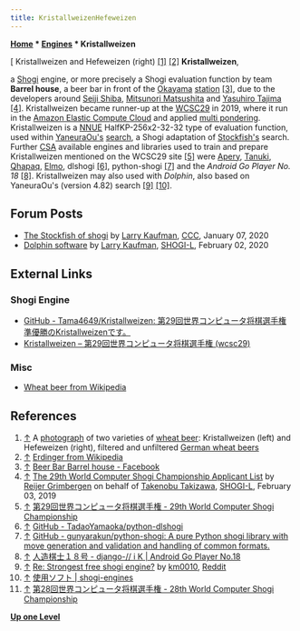```yaml
---
title: KristallweizenHefeweizen
---
```

**[Home](Home "Home") \* [Engines](Engines "Engines") \* Kristallweizen**



[ Kristallweizen and Hefeweizen (right) <a id="cite-note-1" href="#cite-ref-1">[1]</a> <a id="cite-note-2" href="#cite-ref-2">[2]</a>
**Kristallweizen**,  

a [Shogi](Shogi "Shogi") engine, or more precisely a Shogi evaluation function by team **Barrel house**, a beer bar in front of the [Okayama](https://en.wikipedia.org/wiki/Okayama) [station](https://en.wikipedia.org/wiki/Okayama_Station) <a id="cite-note-3" href="#cite-ref-3">[3]</a>, 
due to the developers around [Seiji Shiba](index.php?title=Seiji_Shiba&action=edit&redlink=1 "Seiji Shiba (page does not exist)"), [Mitsunori Matsushita](index.php?title=Mitsunori_Matsushita&action=edit&redlink=1 "Mitsunori Matsushita (page does not exist)") and [Yasuhiro Tajima](Yasuhiro_Tajima "Yasuhiro Tajima") <a id="cite-note-4" href="#cite-ref-4">[4]</a>.
Kristallweizen became runner-up at the [WCSC29](index.php?title=WCSC29&action=edit&redlink=1 "WCSC29 (page does not exist)") in 2019, where it run in the [Amazon Elastic Compute Cloud](https://en.wikipedia.org/wiki/Amazon_Elastic_Compute_Cloud) and applied [multi pondering](Pondering "Pondering"). 
Kristallweizen is a [NNUE](NNUE "NNUE") HalfKP-256x2-32-32 type of evaluation function, used within [YaneuraOu's](YaneuraOu "YaneuraOu") [search](Search "Search"), a Shogi adaptation of [Stockfish's](Stockfish "Stockfish") search.
Further [CSA](CSA "CSA") available engines and libraries used to train and prepare Kristallweizen mentioned on the WCSC29 site <a id="cite-note-5" href="#cite-ref-5">[5]</a> 
were [Apery](Apery "Apery"), [Tanuki](index.php?title=Tanuki&action=edit&redlink=1 "Tanuki (page does not exist)"), [Qhapaq](index.php?title=Qhapaq&action=edit&redlink=1 "Qhapaq (page does not exist)"), [Elmo](index.php?title=Elmo&action=edit&redlink=1 "Elmo (page does not exist)"), dlshogi <a id="cite-note-6" href="#cite-ref-6">[6]</a>, python-shogi <a id="cite-note-7" href="#cite-ref-7">[7]</a> and the *Android Go Player No. 18* <a id="cite-note-8" href="#cite-ref-8">[8]</a>. 
Kristallweizen may also used with *Dolphin*, also based on YaneuraOu's (version 4.82) search <a id="cite-note-9" href="#cite-ref-9">[9]</a>
<a id="cite-note-10" href="#cite-ref-10">[10]</a>.



## Forum Posts


* [The Stockfish of shogi](http://talkchess.com/forum3/viewtopic.php?t=72754) by [Larry Kaufman](Larry_Kaufman "Larry Kaufman"), [CCC](CCC "CCC"), January 07, 2020
* [Dolphin software](https://groups.google.com/g/shogi-l/c/WG2qwzMh3C8/m/kzMeImwlAwAJ) by [Larry Kaufman](Larry_Kaufman "Larry Kaufman"), [SHOGI-L](Computer_Chess_Forums "Computer Chess Forums"), February 02, 2020


## External Links


### Shogi Engine


* [GitHub - Tama4649/Kristallweizen: 第29回世界コンピュータ将棋選手権 準優勝のKristallweizenです。](https://github.com/Tama4649/Kristallweizen/)
* [Kristallweizen – 第29回世界コンピュータ将棋選手権 (wcsc29)](http://sizer.main.jp/wcsc29/services/kristallweizen/)


### Misc


* [Wheat beer from Wikipedia](https://en.wikipedia.org/wiki/Wheat_beer)


## References


1. <a id="cite-ref-1" href="#cite-note-1">↑</a> A [photograph](https://commons.wikimedia.org/wiki/File:Hefeweizen_and_kristallweizen.jpg) of two varieties of [wheat beer](https://en.wikipedia.org/wiki/Wheat_beer): Kristallweizen (left) and Hefeweizen (right), filtered and unfiltered [German wheat beers](https://en.wikipedia.org/wiki/Beer_in_Germany)
2. <a id="cite-ref-2" href="#cite-note-2">↑</a> [Erdinger from Wikipedia](https://en.wikipedia.org/wiki/Erdinger)
3. <a id="cite-ref-3" href="#cite-note-3">↑</a> [Beer Bar Barrel house - Facebook](https://www.facebook.com/Beer-Bar-Barrel-house-304149502997804/)
4. <a id="cite-ref-4" href="#cite-note-4">↑</a> [The 29th World Computer Shogi Championship Applicant List](https://groups.google.com/d/msg/shogi-l/qL5i9rYFXyw/TqDOnZZSDAAJ) by [Reijer Grimbergen](Reijer_Grimbergen "Reijer Grimbergen") on behalf of [Takenobu Takizawa](Takenobu_Takizawa "Takenobu Takizawa"), [SHOGI-L](Computer_Chess_Forums "Computer Chess Forums"), February 03, 2019
5. <a id="cite-ref-5" href="#cite-note-5">↑</a> [第29回世界コンピュータ将棋選手権 - 29th World Computer Shogi Championship](http://www2.computer-shogi.org/wcsc29/)
6. <a id="cite-ref-6" href="#cite-note-6">↑</a> [GitHub - TadaoYamaoka/python-dlshogi](https://github.com/TadaoYamaoka/python-dlshogi)
7. <a id="cite-ref-7" href="#cite-note-7">↑</a> [GitHub - gunyarakun/python-shogi: A pure Python shogi library with move generation and validation and handling of common formats.](https://github.com/gunyarakun/python-shogi)
8. <a id="cite-ref-8" href="#cite-note-8">↑</a> [人造棋士１８号 - django-\/\/ i K | Android Go Player No.18](https://www.qhapaq.org/shogi/shogiwiki/softs/jk18/)
9. <a id="cite-ref-9" href="#cite-note-9">↑</a> [Re: Strongest free shogi engine?](https://www.reddit.com/r/shogi/comments/ew3nic/strongest_free_shogi_engine/?sort=confidence) by [km0010](https://www.reddit.com/user/km0010/), [Reddit](https://en.wikipedia.org/wiki/Reddit)
10. <a id="cite-ref-10" href="#cite-note-10">↑</a> [使用ソフト | shogi-engines](https://www.uuunuuun.com/blank-2)
11. <a id="cite-ref-11" href="#cite-note-11">↑</a> [第28回世界コンピュータ将棋選手権 - 28th World Computer Shogi Championship](http://www2.computer-shogi.org/wcsc28/)

**[Up one Level](Engines "Engines")**







 
